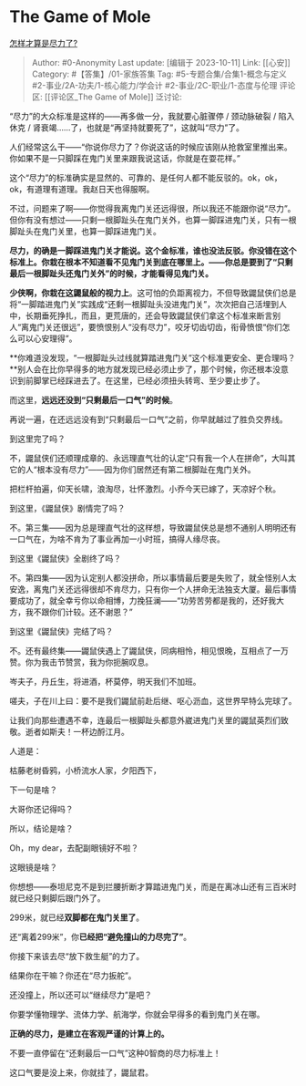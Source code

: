# The Game of Mole
[怎样才算是尽力了?](https://www.zhihu.com/question/22510326/answer/2763399645)

> Author: #0-Anonymity
> Last update: [编辑于 2023-10-11]
> Link: [[心安]]
> Category: #【答集】/01-家族答集
> Tag: #5-专题合集/合集1-概念与定义 #2-事业/2A-功夫/1-核心能力/学会计 #2-事业/2C-职业/1-态度与伦理
> 评论区: [[评论区_The Game of Mole]]
> 泛讨论:

“尽力”的大众标准是这样的——再多做一分，我就要心脏骤停 / 颈动脉破裂 / 陷入休克 / 肾衰竭……了，也就是“再坚持就要死了”，这就叫“尽力”了。

人们经常这么干——“你说你尽力了？你说这话的时候应该刚从抢救室里推出来。你如果不是一只脚踩在鬼门关里来跟我说这话，你就是在耍花样。”

这个“尽力”的标准确实是显然的、可靠的、是任何人都不能反驳的。ok，ok，ok，有道理有道理。我赵日天也得服啊。

不过，问题来了啊——你觉得我离鬼门关还远得很，所以我还不能跟你说“尽力”。但你有没有想过——只剩一根脚趾头在鬼门关外，也算一脚踩进鬼门关，只有一根脚趾头在鬼门关里，也算一脚踩进鬼门关。

**尽力，的确是一脚踩进鬼门关才能说。这个金标准，谁也没法反驳。你没错在这个标准上。**你栽**在根本不知道看不见鬼门关到底在哪里上。——你总是要到了“只剩最后一根脚趾头还鬼门关外”的时候，才能看得见鬼门关。**

**少侠啊，你栽在这鼹鼠般的视力上**。这可怕的负距离视力，不但导致鼹鼠侠们总是将“一脚踏进鬼门关”实践成“还剩一根脚趾头没进鬼门关”，次次把自己活埋到人中，长期垂死挣扎，而且，更荒唐的，还会导致鼹鼠侠们拿这个标准来断言别人“离鬼门关还很远”，要愤恨别人“没有尽力”，咬牙切齿切齿，衔骨愤恨“你们怎么可以心安理得”。

**你难道没发现，“一根脚趾头过线就算踏进鬼门关”这个标准更安全、更合理吗？**别人会在比你早得多的地方就发现已经必须止步了，那个时候，你还根本没意识到前脚掌已经踩进去了。在这里，已经必须扭头转弯、至少要止步了。

而这里，**远远还没到“只剩最后一口气”的时候**。

再说一遍，在还远远没有到“只剩最后一口气”之前，你早就越过了胜负交界线。

到这里完了吗？

不，鼹鼠侠们还顺理成章的、永远理直气壮的认定“只有我一个人在拼命”，大叫其它的人“根本没有尽力”——因为你们居然还有第二根脚趾在鬼门关外。

把栏杆拍遍，仰天长啸，浪淘尽，壮怀激烈。小乔今天已嫁了，天凉好个秋。

到这里，《鼹鼠侠》剧情完了吗？

不。第三集——因为总是理直气壮的这样想，导致鼹鼠侠总是想不通别人明明还有一口气在，为啥不肯为了事业再加一小时班，搞得人缘尽丧。

到这里《鼹鼠侠》全剧终了吗？

不。第四集——因为认定别人都没拼命，所以事情最后要是失败了，就全怪别人太安逸，离鬼门关还远得很却不肯尽力，只有你一个人拼命无法独支大厦。最后事情要成功了，就全幸亏你以命相博，力挽狂澜——“功劳苦劳都是我的，还好我大方，我不跟你们计较。还不谢恩？”

到这里《鼹鼠侠》完结了吗？

不。还有最终集——鼹鼠侠遇上了鼹鼠侠，同病相怜，相见恨晚，互相点了一万赞。你为我击节赞赏，我为你扼腕叹息。

岑夫子，丹丘生，将进酒，杯莫停，明天我们不加班。

嗟夫，子在川上曰：要不是我们鼹鼠前赴后继、呕心沥血，这世界早特么完球了。

让我们向那些遭遇不幸，连最后一根脚趾头都意外崴进鬼门关里的鼹鼠英烈们致敬。逝者如斯夫！一杯边酹江月。

人道是：

枯藤老树昏鸦，小桥流水人家，夕阳西下，

下一句是啥？

大哥你还记得吗？

所以，结论是啥？

Oh，my dear，去配副眼镜好不啦？

这眼镜是啥？

你想想——泰坦尼克不是到拦腰折断才算踏进鬼门关，而是在离冰山还有三百米时就已经只剩脚后跟门外了。

299米，就已经**双脚都在鬼门关里了**。

还“离着299米”，你**已经把“避免撞山的力尽完了”**。

你接下来该去尽“放下救生艇”的力了。

结果你在干嘛？你还在“尽力扳舵”。

还没撞上，所以还可以“继续尽力”是吧？

你要学懂物理学、流体力学、航海学，你就会早得多的看到鬼门关在哪。

**正确的尽力，是建立在客观严谨的计算上的。**

不要一直停留在“还剩最后一口气”这种0智商的尽力标准上！

这口气要是没上来，你就挂了，鼹鼠君。
